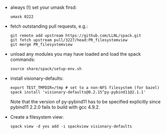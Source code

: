 - always (!) set your umask firsd:
  ```
  umask 0222
  ```

- fetch outstanding pull requests, e.g.:
  ```
  git remote add upstream https://github.com/LLNL/spack.git
  git fetch upstream pull/3227/head:PR_filesystemview
  git merge PR_filesystemview
  ```

- unload any modules you may have loaded and load the spack commands:
  ```
  source share/spack/setup-env.sh
  ```

- install visionary-defaults:
  ```
  export TEST_TMPDIR=/tmp # set to a non-NFS filesystem (for bazel)
  spack install 'visionary-defaults@0.2.15^py-pybind11@2.1.1'
  ```
  Note that the version of py-pybind11 has to be specified explicitly since pybind11 2.2.0 fails to
  build with gcc 4.9.2.

- Create a filesystem view:
  ```
  spack view -d yes add -i spackview visionary-defaults
  ```
